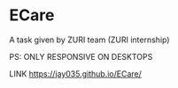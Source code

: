 # ECare
A task given by ZURI team (ZURI internship)

PS: ONLY RESPONSIVE ON DESKTOPS

LINK https://jay035.github.io/ECare/
 
